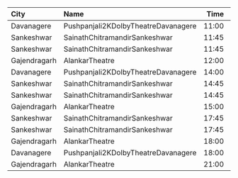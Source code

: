 | City         | Name                                |  Time | Type        | Price | Capacity | Booked |
| :----------- | :---------------------------------- | ----: | :---------- | ----: | -------: | -----: |
| Davanagere   | Pushpanjali2KDolbyTheatreDavanagere | 11:00 | Balcony     |  150₹ |      338 |    279 |
| Sankeshwar   | SainathChitramandirSankeshwar       | 11:45 | Balcony     |   80₹ |       20 |      0 |
| Sankeshwar   | SainathChitramandirSankeshwar       | 11:45 | DressCircle |   70₹ |       20 |      0 |
| Gajendragarh | AlankarTheatre                      | 12:00 | FirstClass  |   81₹ |      407 |    307 |
| Davanagere   | Pushpanjali2KDolbyTheatreDavanagere | 14:00 | Balcony     |  150₹ |      338 |    279 |
| Sankeshwar   | SainathChitramandirSankeshwar       | 14:45 | Balcony     |   80₹ |       20 |      0 |
| Sankeshwar   | SainathChitramandirSankeshwar       | 14:45 | DressCircle |   70₹ |       20 |      0 |
| Gajendragarh | AlankarTheatre                      | 15:00 | FirstClass  |   81₹ |      407 |    307 |
| Sankeshwar   | SainathChitramandirSankeshwar       | 17:45 | Balcony     |   80₹ |       20 |      0 |
| Sankeshwar   | SainathChitramandirSankeshwar       | 17:45 | DressCircle |   70₹ |       20 |      0 |
| Gajendragarh | AlankarTheatre                      | 18:00 | FirstClass  |   81₹ |      407 |    307 |
| Davanagere   | Pushpanjali2KDolbyTheatreDavanagere | 18:00 | Balcony     |  150₹ |      338 |    279 |
| Gajendragarh | AlankarTheatre                      | 21:00 | FirstClass  |   81₹ |      407 |    307 |